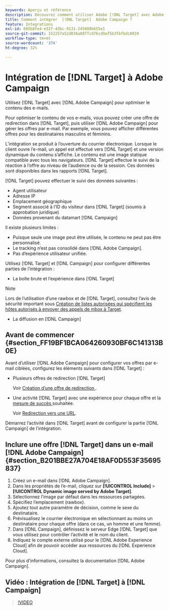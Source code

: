 ```yaml
---
keywords: Aperçu et référence
description: Découvrez comment utiliser Adobe [!DNL Target] avec Adobe Campaign pour optimiser le contenu des e-mails.
title: Comment intégrer  [!DNL Target]  Adobe Campaign ?
feature: Integrations
exl-id: 605b8fe4-e32f-43bc-9131-245008b655e1
source-git-commit: 152257a52d836a88ffcd76cd9af5b3fbfbdc0839
workflow-type: tm+mt
source-wordcount: '374'
ht-degree: 32%

---
```


# Intégration de [!DNL Target] à Adobe Campaign

Utilisez [!DNL Target] avec [!DNL Adobe Campaign] pour optimiser le contenu des e-mails.

Pour optimiser le contenu de vos e-mails, vous pouvez créer une offre de redirection dans [!DNL Target], puis utiliser [!DNL Adobe Campaign] pour gérer les offres par e-mail. Par exemple, vous pouvez afficher différentes offres pour les destinataires masculins et féminins.

L’intégration se produit à l’ouverture du courrier électronique. Lorsque le client ouvre l’e-mail, un appel est effectué vers [!DNL Target] et une version dynamique du contenu s’affiche. Le contenu est une image statique compatible avec tous les navigateurs. [!DNL Target] effectue le suivi de la réaction à l’offre au niveau de l’audience ou de la session. Ces données sont disponibles dans les rapports [!DNL Target].

[!DNL Target] pouvez effectuer le suivi des données suivantes :

* Agent utilisateur
* Adresse IP
* Emplacement géographique
* Segment associé à l’ID du visiteur dans [!DNL Target] (soumis à approbation juridique)
* Données provenant du datamart [!DNL Campaign]

Il existe plusieurs limites :

* Puisque seule une image peut être utilisée, le contenu ne peut pas être personnalisé.
* Le tracking n’est pas consolidé dans [!DNL Adobe Campaign].
* Pas d’expérience utilisateur unifiée.

Utilisez [!DNL Target] et [!DNL Campaign] pour configurer différentes parties de l’intégration :

* La boîte brute et l’expérience dans [!DNL Target]

>[!NOTE]
>
>Lors de l’utilisation d’une rawbox et de [!DNL Target], consultez l’avis de sécurité important sous [Création de listes autorisées qui spécifient les hôtes autorisés à envoyer des appels de mbox à Target](/help/main/administrating-target/hosts.md#allowlist).

* La diffusion en [!DNL Campaign]

## Avant de commencer {#section_FF19BF1BCA064260930BF6C141313B0E}

Avant d’utiliser [!DNL Adobe Campaign] pour configurer vos offres par e-mail ciblées, configurez les éléments suivants dans [!DNL Target] :

* Plusieurs offres de redirection [!DNL Target]

  Voir [ Création d’une offre de redirection ](/help/main/c-experiences/c-manage-content/offer-redirect.md).

* Une activité [!DNL Target] avec une expérience pour chaque offre et la [ mesure de succès ](/help/main/c-activities/r-success-metrics/success-metrics.md) souhaitée.

  Voir [Redirection vers une URL](/help/main/c-experiences/c-visual-experience-composer/redirect-offer.md).

Démarrez l’activité dans [!DNL Target] avant de configurer la partie [!DNL Campaign] de l’intégration.

## Inclure une offre [!DNL Target] dans un e-mail [!DNL Adobe Campaign] {#section_B201BBE27A704E18AF0D553F35695837}

1. Créez un e-mail dans [!DNL Adobe Campaign].
1. Dans les propriétés de l’e-mail, cliquez sur **[!UICONTROL Include]** > **[!UICONTROL Dynamic image served by Adobe Target]**.
1. Sélectionnez l’image par défaut dans les ressources partagées.
1. Spécifiez l’emplacement (rawbox).
1. Ajoutez tout autre paramètre de décision, comme le sexe du destinataire.
1. Prévisualisez le courrier électronique en sélectionnant au moins un destinataire pour chaque offre (dans ce cas, un homme et une femme).
1. Dans [!DNL Campaign], définissez le serveur Edge [!DNL Target] que vous utilisez pour contrôler l’activité et le nom du client.
1. Indiquez le compte externe utilisé pour le [!DNL Adobe Experience Cloud] afin de pouvoir accéder aux ressources du [!DNL Experience Cloud].

Pour plus d’informations, consultez la documentation [!DNL Adobe Campaign].

## Vidéo : Intégration de [!DNL Target] à [!DNL Campaign]

>[!VIDEO](https://video.tv.adobe.com/v/35149)
